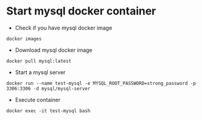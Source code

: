 # Start mysql docker container

- Check if you have mysql docker image

```shell
docker images
```

- Download mysql docker image

```shell
docker pull mysql:latest
```

- Start a mysql server

```shell
docker run --name test-mysql -e MYSQL_ROOT_PASSWORD=strong_password -p 3306:3306 -d mysql/mysql-server 
```

- Execute container 

```shell
docker exec -it test-mysql bash
```

